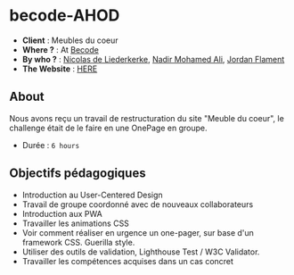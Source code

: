 # becode-AHOD

- **Client** : Meubles du coeur
- **Where ?** : At [Becode](https://github.com/becodeorg/)
- **By who ?** : [Nicolas de Liederkerke](https://github.com/Liedekerke), [Nadir Mohamed Ali](https://github.com/medleew), [Jordan Flament](https://github.com/JordanFlament) 
- **The Website** : [HERE](https://liedekerke.github.io/becode-AHOD/) 

## About

Nous avons reçu un travail de restructuration du site "Meuble du coeur", le challenge était de le faire en une OnePage en groupe.

- Durée : `6 hours`

## Objectifs pédagogiques

- Introduction au User-Centered Design
- Travail de groupe coordonné avec de nouveaux collaborateurs
- Introduction aux PWA
- Travailler les animations CSS
- Voir comment réaliser en urgence un one-pager, sur base d'un framework CSS. Guerilla style.
- Utiliser des outils de validation, Lighthouse Test / W3C Validator.
- Travailler les compétences acquises dans un cas concret



